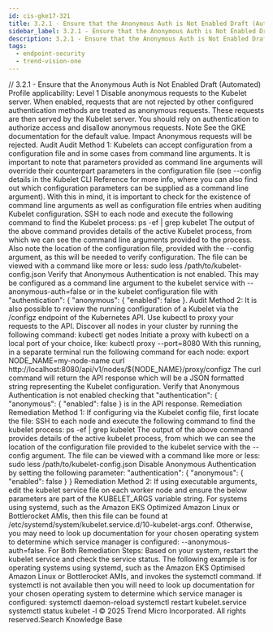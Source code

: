 ```yaml
---
id: cis-gke17-321
title: 3.2.1 - Ensure that the Anonymous Auth is Not Enabled Draft (Automated)
sidebar_label: 3.2.1 - Ensure that the Anonymous Auth is Not Enabled Draft (Automated)
description: 3.2.1 - Ensure that the Anonymous Auth is Not Enabled Draft (Automated)
tags:
  - endpoint-security
  - trend-vision-one
---
```


/*<![CDATA[*/ $('#title').html($('meta[name=map-description]').attr('content')); /*]]>*/ 3.2.1 - Ensure that the Anonymous Auth is Not Enabled Draft (Automated) Profile applicability: Level 1 Disable anonymous requests to the Kubelet server. When enabled, requests that are not rejected by other configured authentication methods are treated as anonymous requests. These requests are then served by the Kubelet server. You should rely on authentication to authorize access and disallow anonymous requests. Note See the GKE documentation for the default value. Impact Anonymous requests will be rejected. Audit Audit Method 1: Kubelets can accept configuration from a configuration file and in some cases from command line arguments. It is important to note that parameters provided as command line arguments will override their counterpart parameters in the configuration file (see --config details in the Kubelet CLI Reference for more info, where you can also find out which configuration parameters can be supplied as a command line argument). With this in mind, it is important to check for the existence of command line arguments as well as configuration file entries when auditing Kubelet configuration. SSH to each node and execute the following command to find the Kubelet process: ps -ef | grep kubelet The output of the above command provides details of the active Kubelet process, from which we can see the command line arguments provided to the process. Also note the location of the configuration file, provided with the --config argument, as this will be needed to verify configuration. The file can be viewed with a command like more or less: sudo less /path/to/kubelet-config.json Verify that Anonymous Authentication is not enabled. This may be configured as a command line argument to the kubelet service with --anonymous-auth=false or in the kubelet configuration file with "authentication": { "anonymous": { "enabled": false }. Audit Method 2: It is also possible to review the running configuration of a Kubelet via the /configz endpoint of the Kubernetes API. Use kubectl to proxy your requests to the API. Discover all nodes in your cluster by running the following command: kubectl get nodes Initiate a proxy with kubectl on a local port of your choice, like: kubectl proxy --port=8080 With this running, in a separate terminal run the following command for each node: export NODE_NAME=my-node-name curl http://localhost:8080/api/v1/nodes/${NODE_NAME}/proxy/configz The curl command will return the API response which will be a JSON formatted string representing the Kubelet configuration. Verify that Anonymous Authentication is not enabled checking that "authentication": { "anonymous": { "enabled": false } is in the API response. Remediation Remediation Method 1: If configuring via the Kubelet config file, first locate the file: SSH to each node and execute the following command to find the kubelet process: ps -ef | grep kubelet The output of the above command provides details of the active kubelet process, from which we can see the location of the configuration file provided to the kubelet service with the --config argument. The file can be viewed with a command like more or less: sudo less /path/to/kubelet-config.json Disable Anonymous Authentication by setting the following parameter: "authentication": { "anonymous": { "enabled": false } } Remediation Method 2: If using executable arguments, edit the kubelet service file on each worker node and ensure the below parameters are part of the KUBELET_ARGS variable string. For systems using systemd, such as the Amazon EKS Optimized Amazon Linux or Bottlerocket AMIs, then this file can be found at /etc/systemd/system/kubelet.service.d/10-kubelet-args.conf. Otherwise, you may need to look up documentation for your chosen operating system to determine which service manager is configured: --anonymous-auth=false. For Both Remediation Steps: Based on your system, restart the kubelet service and check the service status. The following example is for operating systems using systemd, such as the Amazon EKS Optimised Amazon Linux or Bottlerocket AMIs, and invokes the systemctl command. If systemctl is not available then you will need to look up documentation for your chosen operating system to determine which service manager is configured: systemctl daemon-reload systemctl restart kubelet.service systemctl status kubelet -l © 2025 Trend Micro Incorporated. All rights reserved.Search Knowledge Base